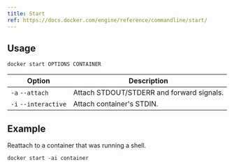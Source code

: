 ```yaml
---
title: Start
ref: https://docs.docker.com/engine/reference/commandline/start/
---
```


## Usage

```shell
docker start OPTIONS CONTAINER
```

| Option | Description |
| --- | --- |
| `-a` `--attach` | Attach STDOUT/STDERR and forward signals. |
| `-i` `--interactive` | Attach container's STDIN. |

## Example

Reattach to a container that was running a shell.

```shell
docker start -ai container
```
